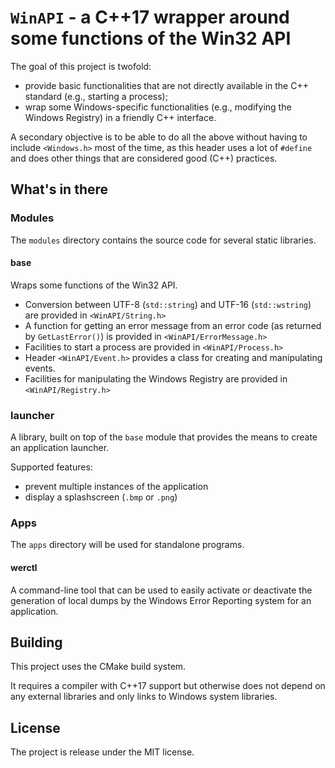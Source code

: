 
# `WinAPI` - a C++17 wrapper around some functions of the Win32 API

The goal of this project is twofold:
- provide basic functionalities that are not directly available in the C++ standard (e.g., starting a process);
- wrap some Windows-specific functionalities (e.g., modifying the Windows Registry) in a friendly C++ interface.

A secondary objective is to be able to do all the above without having to include `<Windows.h>` most
of the time, as this header uses a lot of `#define` and does other things that are considered 
good (C++) practices.

## What's in there

### Modules

The `modules` directory contains the source code for several static libraries.

#### base

Wraps some functions of the Win32 API.

- Conversion between UTF-8 (`std::string`) and UTF-16 (`std::wstring`) are provided in `<WinAPI/String.h>`
- A function for getting an error message from an error code (as returned by `GetLastError()`) is provided in `<WinAPI/ErrorMessage.h>`
- Facilities to start a process are provided in `<WinAPI/Process.h>`
- Header `<WinAPI/Event.h>` provides a class for creating and manipulating events.
- Facilities for manipulating the Windows Registry are provided in `<WinAPI/Registry.h>`

### launcher

A library, built on top of the `base` module that provides the means to create an application 
launcher.

Supported features:
- prevent multiple instances of the application
- display a splashscreen (`.bmp` or `.png`)

### Apps

The `apps` directory will be used for standalone programs.

#### werctl

A command-line tool that can be used to easily activate or deactivate the 
generation of local dumps by the Windows Error Reporting system for an application.

## Building

This project uses the CMake build system. 

It requires a compiler with C++17 support but otherwise does not 
depend on any external libraries and only links to Windows system libraries.

## License

The project is release under the MIT license.
